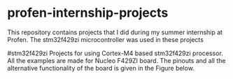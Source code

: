 # profen-internship-projects
This repository contains projects that I did during my summer internship at Profen.
The stm32f429zi microcontroller was used in these projects

#stm32f429zi
Projects for using Cortex-M4 based stm32f429zi processor. All the examples are made for Nucleo F429ZI board. 
The pinouts and all the alternative functionality of the board is given in the Figure below.


